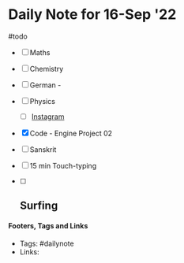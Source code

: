 # Daily Note for 16-Sep '22
#todo
- [ ] Maths
- [ ] Chemistry
- [ ] German - 
- [ ] Physics
	- [ ] [Instagram](https://www.instagram.com/physics.infographics/)
- [x] Code - Engine Project 02
- [ ] Sanskrit
- [ ] 15 min Touch-typing 
- [ ] Surfing
	-  


#### Footers, Tags and Links
- Tags: #dailynote      
- Links: 

[^1]: